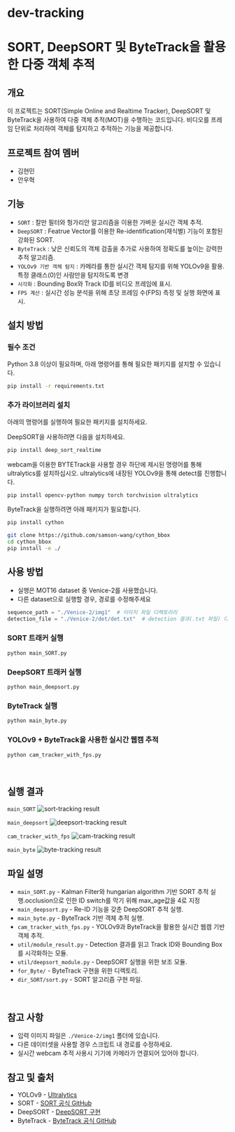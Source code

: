 # dev-tracking 
# SORT, DeepSORT 및 ByteTrack을 활용한 다중 객체 추적

## 개요
이 프로젝트는 SORT(Simple Online and Realtime Tracker), DeepSORT 및 ByteTrack을 사용하여 다중 객체 추적(MOT)을 수행하는 코드입니다. 비디오를 프레임 단위로 처리하여 객체를 탐지하고 추적하는 기능을 제공합니다.

## 프로젝트 참여 멤버
- 김현민 
- 안우혁

## 기능
- `SORT` : 칼만 필터와 헝가리안 알고리즘을 이용한 가벼운 실시간 객체 추적.
- `DeepSORT` : Featrue Vector를 이용한 Re-identification(재식별) 기능이 포함된 강화된 SORT.
- `ByteTrack` : 낮은 신뢰도의 객체 검출을 추가로 사용하여 정확도를 높이는 강력한 추적 알고리즘.
- `YOLOv9 기반 객체 탐지` : 카메라를 통한 실시간 객체 탐지를 위해 YOLOv9을 활용. 특정 클래스(0)인 사람만을 탐지하도록 변경
- `시각화` : Bounding Box와 Track ID를 비디오 프레임에 표시.
- `FPS 계산` : 실시간 성능 분석을 위해 초당 프레임 수(FPS) 측정 및 실행 화면에 표시.

## 설치 방법
### 필수 조건
Python 3.8 이상이 필요하며, 아래 명령어를 통해 필요한 패키지를 설치할 수 있습니다.

```bash
pip install -r requirements.txt
```

### 추가 라이브러리 설치
아래의 명령어를 실행하여 필요한 패키지를 설치하세요.

DeepSORT을 사용하려면 다음을 설치하세요.
```bash
pip install deep_sort_realtime
```

webcam을 이용한 BYTETrack을 사용할 경우 하단에 제시된 명령어를 통해 ultralytics를 설치하십시오. ultralytics에 내장된 YOLOv9을 통해 detect를 진행합니다.
```bash
pip install opencv-python numpy torch torchvision ultralytics
```

ByteTrack을 실행하려면 아래 패키지가 필요합니다.

```bash
pip install cython 

git clone https://github.com/samson-wang/cython_bbox
cd cython_bbox
pip install -e ./
```


## 사용 방법
- 실행은 MOT16 dataset 중 Venice-2를 사용했습니다.
- 다른 dataset으로 실행할 경우, 경로를 수정해주세요
```python
sequence_path = "./Venice-2/img1"  # 이미지 파일 디렉토리리
detection_file = "./Venice-2/det/det.txt"  # detection 결과(.txt 파일) 디렉토리
```

### SORT 트래커 실행
`python main_SORT.py`

### DeepSORT 트래커 실행
`python main_deepsort.py`

### ByteTrack 실행
`python main_byte.py`

### YOLOv9 + ByteTrack을 사용한 실시간 웹캠 추적
`python cam_tracker_with_fps.py`


<br>


## 실행 결과
`main_SORT` 
![sort-tracking result](https://github.com/SKHU-AI-2024-WINTER/dev-tracking/blob/MOT-Challenge/tracker%20result/main_sort.png)

`main_deepsort` 
![deepsort-tracking result](https://github.com/SKHU-AI-2024-WINTER/dev-tracking/blob/MOT-Challenge/tracker%20result/main_deep2.png)

`cam_tracker_with_fps` 
![cam-tracking result](https://github.com/SKHU-AI-2024-WINTER/dev-tracking/blob/MOT-Challenge/tracker%20result/CAM.png)

`main_byte` 
![byte-tracking result](https://github.com/SKHU-AI-2024-WINTER/dev-tracking/blob/MOT-Challenge/tracker%20result/main_byte.png)


## 파일 설명
- `main_SORT.py` - Kalman Filter와 hungarian algorithm 기반 SORT 추적 실행.occlusion으로 인한 ID switch를 막기 위해 max_age값을 4로 지정
- `main_deepsort.py` - Re-ID 기능을 갖춘 DeepSORT 추적 실행.
- `main_byte.py` - ByteTrack 기반 객체 추적 실행.
- `cam_tracker_with_fps.py` - YOLOv9과 ByteTrack을 활용한 실시간 웹캠 기반 객체 추적.
- `util/module_result.py` - Detection 결과를 읽고 Track ID와 Bounding Box를 시각화하는 모듈.
- `util/deepsort_module.py` - DeepSORT 실행을 위한 보조 모듈.
- `for_Byte/` - ByteTrack 구현을 위한 디렉토리.
- `dir_SORT/sort.py` - SORT 알고리즘 구현 파일.

<br>


## 참고 사항
- 입력 이미지 파일은 `./Venice-2/img1` 폴더에 있습니다.
- 다른 데이터셋을 사용할 경우 스크립트 내 경로를 수정하세요.
- 실시간 webcam 추적 사용시 기기에 카메라가 연결되어 있어야 합니다.



## 참고 및 출처
- YOLOv9 - [Ultralytics](https://github.com/ultralytics)
- SORT - [SORT 공식 GitHub](https://github.com/abewley/sort)
- DeepSORT - [DeepSORT 구현](https://github.com/nwojke/deep_sort)
- ByteTrack - [ByteTrack 공식 GitHub](https://github.com/ifzhang/ByteTrack)
